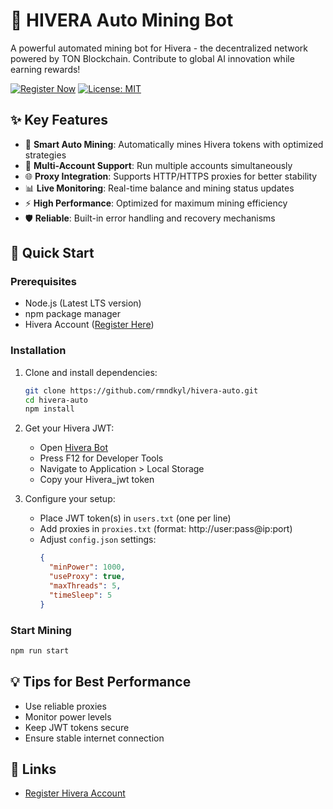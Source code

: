 # 🚀 HIVERA Auto Mining Bot

A powerful automated mining bot for Hivera - the decentralized network powered by TON Blockchain. Contribute to global AI innovation while earning rewards!

[![Register Now](https://img.shields.io/badge/Register-Hivera-blue)](https://t.me/Hiverabot/app?startapp=2597c1372)
[![License: MIT](https://img.shields.io/badge/License-MIT-yellow.svg)](LICENSE)

## ✨ Key Features

- 🔄 **Smart Auto Mining**: Automatically mines Hivera tokens with optimized strategies
- 👥 **Multi-Account Support**: Run multiple accounts simultaneously
- 🌐 **Proxy Integration**: Supports HTTP/HTTPS proxies for better stability
- 📊 **Live Monitoring**: Real-time balance and mining status updates
- ⚡ **High Performance**: Optimized for maximum mining efficiency
- 🛡️ **Reliable**: Built-in error handling and recovery mechanisms

## 🚀 Quick Start

### Prerequisites
- Node.js (Latest LTS version)
- npm package manager
- Hivera Account ([Register Here](https://t.me/Hiverabot/app?startapp=2597c1372))

### Installation
1. Clone and install dependencies:
   ```bash
   git clone https://github.com/rmndkyl/hivera-auto.git
   cd hivera-auto
   npm install
   ```

2. Get your Hivera JWT:
   - Open [Hivera Bot](https://t.me/Hiverabot/app?startapp=2597c1372)
   - Press F12 for Developer Tools
   - Navigate to Application > Local Storage
   - Copy your Hivera_jwt token

3. Configure your setup:
   - Place JWT token(s) in `users.txt` (one per line)
   - Add proxies in `proxies.txt` (format: http://user:pass@ip:port)
   - Adjust `config.json` settings:
     ```json
     {
       "minPower": 1000,
       "useProxy": true,
       "maxThreads": 5,
       "timeSleep": 5
     }
     ```

### Start Mining
```bash
npm run start
```

## 💡 Tips for Best Performance

- Use reliable proxies
- Monitor power levels
- Keep JWT tokens secure
- Ensure stable internet connection

## 🔗 Links

- [Register Hivera Account](https://t.me/Hiverabot/app?startapp=2597c1372)
